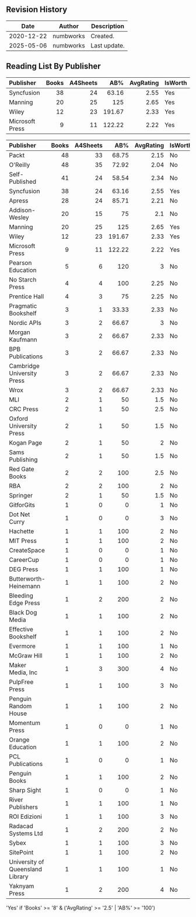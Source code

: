 ## Revision History

|Date|Author|Description|
|---|---|---|
|2020-12-22|numbworks|Created.|
|2025-05-06|numbworks|Last update.|

## Reading List By Publisher

| Publisher       |   Books |   A4Sheets |    AB% |   AvgRating | IsWorth   |
|:----------------|--------:|-----------:|-------:|------------:|:----------|
| Syncfusion      |      38 |         24 |  63.16 |        2.55 | Yes       |
| Manning         |      20 |         25 | 125    |        2.65 | Yes       |
| Wiley           |      12 |         23 | 191.67 |        2.33 | Yes       |
| Microsoft Press |       9 |         11 | 122.22 |        2.22 | Yes       |

| Publisher                        |   Books |   A4Sheets |    AB% |   AvgRating | IsWorth   |
|:---------------------------------|--------:|-----------:|-------:|------------:|:----------|
| Packt                            |      48 |         33 |  68.75 |        2.15 | No        |
| O'Reilly                         |      48 |         35 |  72.92 |        2.04 | No        |
| Self-Published                   |      41 |         24 |  58.54 |        2.34 | No        |
| Syncfusion                       |      38 |         24 |  63.16 |        2.55 | Yes       |
| Apress                           |      28 |         24 |  85.71 |        2.21 | No        |
| Addison-Wesley                   |      20 |         15 |  75    |        2.1  | No        |
| Manning                          |      20 |         25 | 125    |        2.65 | Yes       |
| Wiley                            |      12 |         23 | 191.67 |        2.33 | Yes       |
| Microsoft Press                  |       9 |         11 | 122.22 |        2.22 | Yes       |
| Pearson Education                |       5 |          6 | 120    |        3    | No        |
| No Starch Press                  |       4 |          4 | 100    |        2.25 | No        |
| Prentice Hall                    |       4 |          3 |  75    |        2.25 | No        |
| Pragmatic Bookshelf              |       3 |          1 |  33.33 |        2.33 | No        |
| Nordic APIs                      |       3 |          2 |  66.67 |        3    | No        |
| Morgan Kaufmann                  |       3 |          2 |  66.67 |        2.33 | No        |
| BPB Publications                 |       3 |          2 |  66.67 |        2.33 | No        |
| Cambridge University Press       |       3 |          2 |  66.67 |        2.33 | No        |
| Wrox                             |       3 |          2 |  66.67 |        2.33 | No        |
| MLI                              |       2 |          1 |  50    |        1.5  | No        |
| CRC Press                        |       2 |          1 |  50    |        2.5  | No        |
| Oxford University Press          |       2 |          1 |  50    |        1.5  | No        |
| Kogan Page                       |       2 |          1 |  50    |        2    | No        |
| Sams Publishing                  |       2 |          1 |  50    |        1.5  | No        |
| Red Gate Books                   |       2 |          2 | 100    |        2.5  | No        |
| RBA                              |       2 |          2 | 100    |        2    | No        |
| Springer                         |       2 |          1 |  50    |        1.5  | No        |
| GitforGits                       |       1 |          0 |   0    |        1    | No        |
| Dot Net Curry                    |       1 |          0 |   0    |        3    | No        |
| Hachette                         |       1 |          1 | 100    |        2    | No        |
| MIT Press                        |       1 |          1 | 100    |        2    | No        |
| CreateSpace                      |       1 |          0 |   0    |        1    | No        |
| CareerCup                        |       1 |          0 |   0    |        1    | No        |
| DEG Press                        |       1 |          1 | 100    |        1    | No        |
| Butterworth-Heinemann            |       1 |          1 | 100    |        2    | No        |
| Bleeding Edge Press              |       1 |          2 | 200    |        2    | No        |
| Black Dog Media                  |       1 |          1 | 100    |        2    | No        |
| Effective Bookshelf              |       1 |          1 | 100    |        2    | No        |
| Evermore                         |       1 |          1 | 100    |        1    | No        |
| McGraw Hill                      |       1 |          1 | 100    |        2    | No        |
| Maker Media, Inc                 |       1 |          3 | 300    |        4    | No        |
| PulpFree Press                   |       1 |          1 | 100    |        3    | No        |
| Penguin Random House             |       1 |          1 | 100    |        2    | No        |
| Momentum Press                   |       1 |          0 |   0    |        1    | No        |
| Orange Education                 |       1 |          1 | 100    |        2    | No        |
| PCL Publications                 |       1 |          0 |   0    |        1    | No        |
| Penguin Books                    |       1 |          1 | 100    |        2    | No        |
| Sharp Sight                      |       1 |          0 |   0    |        1    | No        |
| River Publishers                 |       1 |          1 | 100    |        1    | No        |
| ROI Edizioni                     |       1 |          1 | 100    |        3    | No        |
| Radacad Systems Ltd              |       1 |          2 | 200    |        2    | No        |
| Sybex                            |       1 |          1 | 100    |        3    | No        |
| SitePoint                        |       1 |          1 | 100    |        2    | No        |
| University of Queensland Library |       1 |          1 | 100    |        1    | No        |
| Yaknyam Press                    |       1 |          2 | 200    |        4    | No        |

'Yes' if 'Books' >= '8' & ('AvgRating' >= '2.5' | 'AB%' >= '100')

